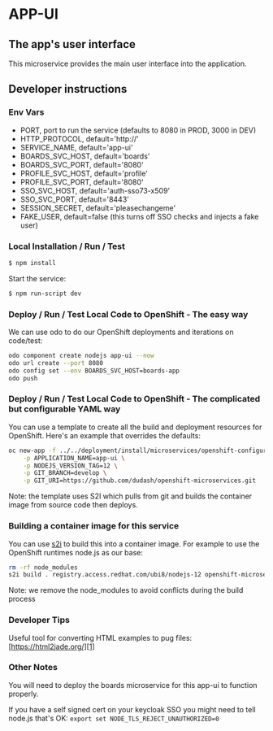 # APP-UI
## The app's user interface
This microservice provides the main user interface into the application.

## Developer instructions

### Env Vars
- PORT, port to run the service (defaults to 8080 in PROD, 3000 in DEV)
- HTTP_PROTOCOL, default='http://'
- SERVICE_NAME, default='app-ui'
- BOARDS_SVC_HOST, default='boards'
- BOARDS_SVC_PORT, default='8080'
- PROFILE_SVC_HOST, default='profile'
- PROFILE_SVC_PORT, default='8080'
- SSO_SVC_HOST, default='auth-sso73-x509'
- SSO_SVC_PORT, default='8443'
- SESSION_SECRET, default='pleasechangeme'
- FAKE_USER, default=false (this turns off SSO checks and injects a fake user)

### Local Installation / Run / Test
```bash
$ npm install
```

Start the service:
```bash
$ npm run-script dev
```

### Deploy / Run / Test Local Code to OpenShift - The easy way 
We can use odo to do our OpenShift deployments and iterations on code/test:
```bash
odo component create nodejs app-ui --now
odo url create --port 8080
odo config set --env BOARDS_SVC_HOST=boards-app
odo push
```

### Deploy / Run / Test Local Code to OpenShift - The complicated but configurable YAML way
You can use a template to create all the build and deployment resources for OpenShift. Here's an example that overrides the defaults:
```bash
oc new-app -f ../../deployment/install/microservices/openshift-configuration/app-ui-fromsource.yaml \
    -p APPLICATION_NAME=app-ui \
    -p NODEJS_VERSION_TAG=12 \
    -p GIT_BRANCH=develop \
    -p GIT_URI=https://github.com/dudash/openshift-microservices.git
```
Note: the template uses S2I which pulls from git and builds the container image from source code then deploys.

### Building a container image for this service
You can use [s2i][2] to build this into a container image. For example to use the OpenShift runtimes node.js as our base:
```bash
rm -rf node_modules
s2i build . registry.access.redhat.com/ubi8/nodejs-12 openshift-microservices-app-ui --loglevel 3
```
Note: we remove the node_modules to avoid conflicts during the build process

### Developer Tips
Useful tool for converting HTML examples to pug files: [https://html2jade.org/][1]

[1]: https://html2jade.org/
[2]: https://github.com/openshift/source-to-image/releases

### Other Notes
You will need to deploy the boards microservice for this app-ui to function properly.

If you have a self signed cert on your keycloak SSO you might need to tell node.js that's OK:
```export set NODE_TLS_REJECT_UNAUTHORIZED=0```